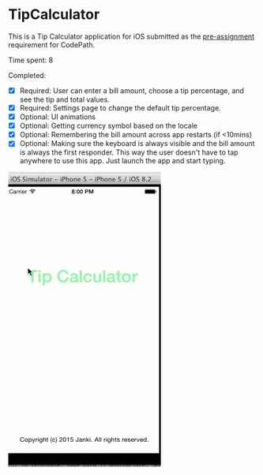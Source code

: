 # TipCalculator 

This is a Tip Calculator application for iOS submitted as the [pre-assignment](https://gist.github.com/timothy1ee/7747214) requirement for CodePath.

Time spent: 8

Completed:

* [x] Required: User can enter a bill amount, choose a tip percentage, and see the tip and total values.
* [x] Required: Settings page to change the default tip percentage.
* [x] Optional: UI animations
* [x] Optional: Getting currency symbol based on the locale
* [x] Optional: Remembering the bill amount across app restarts (if <10mins)
* [x] Optional: Making sure the keyboard is always visible and the bill amount is always the first responder. This way the user doesn't have to tap anywhere to use this app. Just launch the app and start typing.

![Video Walkthrough](tips/tipCalculator.gif)

